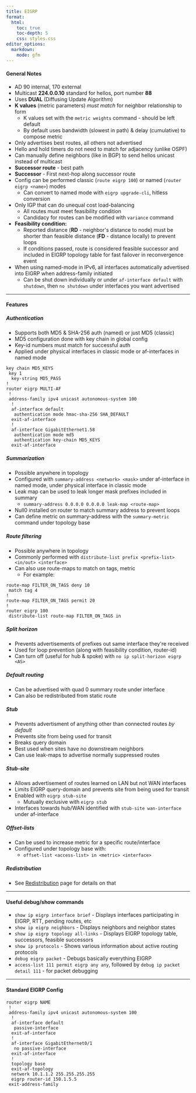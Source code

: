 ```yaml
---
title: EIGRP
format:
  html:
    toc: true
    toc-depth: 5
    css: styles.css
editor_options:
  markdown:
    mode: gfm
---
```


#### General Notes

- AD 90 internal, 170 external
- Multicast **224.0.0.10** standard for hellos, port number **88**
- Uses **DUAL** (Diffusing Update Algorithm)
- **K values** (metric parameters) *must match* for neighbor relationship to form
	- K values set with the `metric weights` command - should be left default
	- By default uses bandwidth (slowest in path) & delay (cumulative) to compose metric
- Only advertises best routes, all others not advertised
- Hello and hold timers do not need to match for adjacency (unlike OSPF)
- Can manually define neighbors (like in BGP) to send hellos unicast instead of multicast
- **Successor route** - best path
- **Successor** - First next-hop along successor route
- Config can be performed classic (`route eigrp 100`) or named (`router eigrp <name>`) modes
	- Can convert to named mode with `eigrp upgrade-cli`, hitless conversion
- Only IGP that can do unequal cost load-balancing
	- All routes must meet feasibility condition
	- Candidacy for routes can be modified with `variance` command
- **Feasibility condition:**
	- Reported distance (**RD** - neighbor's distance to node) must be shorter than feasible distance (**FD** - distance locally) to prevent loops
	- If conditions passed, route is considered feasible successor and included in EIGRP topology table for fast failover in reconvergence event
- When using named-mode in IPv6, all interfaces automatically advertised into EIGRP when address-family initiated
	- Can be shut down individually or under `af-interface default` with `shutdown`, then `no shutdown` under interfaces you want advertised
	
---

#### Features

##### Authentication
- Supports both MD5 & SHA-256 auth (named) or just MD5 (classic)
- MD5 configuration done with key chain in global config
- Key-id numbers must match for successful auth
- Applied under physical interfaces in classic mode or af-interfaces in named mode
```
key chain MD5_KEYS
 key 1
  key-string MD5_PASS
!
router eigrp MULTI-AF
 !
 address-family ipv4 unicast autonomous-system 100
  !
  af-interface default
   authentication mode hmac-sha-256 SHA_DEFAULT
  exit-af-interface
  !
  af-interface GigabitEthernet1.58
   authentication mode md5
   authentication key-chain MD5_KEYS
  exit-af-interface
```

##### Summarization
- Possible anywhere in topology
- Configured with `summary-address <network> <mask>` under af-interface in named mode, under physical interface in classic mode
- Leak map can be used to leak longer mask prefixes included in summary
	- `summary-address 0.0.0.0 0.0.0.0 leak-map <route-map>`
- Null0 installed on router to match summary address to prevent loops
- Can define metric on summary-address with the `summary-metric` command under topology base

##### Route filtering
- Possible anywhere in topology
- Commonly performed with `distribute-list prefix <prefix-list> <in/out> <interface>`
- Can also use route-maps to match on tags, metric
	- For example: 
```
route-map FILTER_ON_TAGS deny 10
 match tag 4
!
route-map FILTER_ON_TAGS permit 20
!
router eigrp 100
 distribute-list route-map FILTER_ON_TAGS in
```

##### Split horizon
- Prevents advertisements of prefixes out same interface they're received
- Used for loop prevention (along with feasibility condition, router-id)
- Can turn off (useful for hub & spoke) with `no ip split-horizon eigrp <AS>`

##### Default routing
- Can be advertised with quad 0 summary route under interface
- Can also be redistributed from static route

##### Stub
- Prevents advertisment of anything other than connected routes *by default*
- Prevents site from being used for transit
- Breaks query domain
- Best used when sites have no downstream neighbors
- Can use leak-maps to advertise normally suppressed routes

##### Stub-site
- Allows advertisement of routes learned on LAN but not WAN interfaces
- Limits EIGRP query-domain and prevents site from being used for transit
- Enabled with `eigrp stub-site`
	- Mutually exclusive with `eigrp stub`
- Interfaces towards hub/WAN identified with `stub-site wan-interface` under af-interface

##### Offset-lists
- Can be used to increase metric for a specific route/interface
- Configured under topology base with:
	- `offset-list <access-list> in <metric> <interface>`

##### Redistribution
- See [Redistribution](Redistribution.md) page for details on that

---

#### Useful debug/show commands

- `show ip eigrp interface brief` - Displays interfaces participating in EIGRP, RTT, pending routes, etc
- `show ip eigrp neighbors` - Displays neighbors and neighbor states
- `show ip eigrp topology all-links` - Displays EIGRP topology table, successors, feasible successors
- `show ip protocols` - Shows various information about active routing protocols
- `debug eigrp packet` - Debugs basically everything EIGRP
- `access-list 111 permit eigrp any any`, followed by `debug ip packet detail 111` - for packet debugging

---

#### Standard EIGRP Config

```
router eigrp NAME
 !
 address-family ipv4 unicast autonomous-system 100
  !
  af-interface default
   passive-interface
  exit-af-interface
  !
  af-interface GigabitEthernet0/1
   no passive-interface
  exit-af-interface
  !
  topology base
  exit-af-topology
  network 10.1.1.2 255.255.255.255
  eigrp router-id 150.1.5.5
 exit-address-family
```